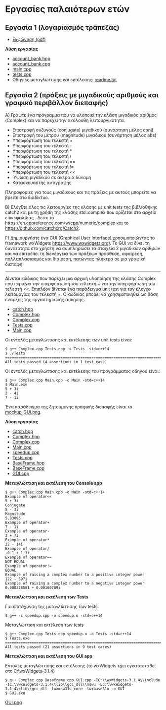 # Εργασίες παλαιότερων ετών

## Εργασία 1 (λογαριασμός τράπεζας)

* [Εκφώνηση (pdf)](./lab2020/exercise1/20200217_assignment1.pdf)

**Λύση εργασίας**

* [account_bank.hpp](./lab2020/exercise1_solution2/account_bank.hpp)
* [account_bank.cpp](./lab2020/exercise1_solution2/account_bank.cpp)
* [main.cpp](./lab2020/exercise1_solution2/main.cpp)
* [tests.cpp](./lab2020/exercise1_solution2/tests.cpp)
* Οδηγίες μεταγλώττισης και εκτέλεσης: [readme.txt](./lab2020/exercise1_solution2/readme.txt)

## Εργασία 2 (πράξεις με μιγαδικούς αριθμούς και γραφικό περιβάλλον διεπαφής)

Α) Γράψτε ένα πρόγραμμα που να υλοποιεί την κλάση μιγαδικός αριθμός (Complex) και να παρέχει την ακόλουθη λειτουργικότητα. 

* Επιστροφή συζυγούς (conjugate) μιγαδικού (συνάρτηση μέλος conj)
* Επιστροφή του μέτρου (magnitude) μιγαδικού (συνάρτηση μέλος abs)
* Yπερφόρτωση του τελεστή +  
* Υπερφόρτωση του τελεστή -
* Υπερφόρτωση του τελεστή *
* Υπερφόρτωση του τελεστή /
* Υπερφόρτωση του τελεστή ==
* Υπερφόρτωση του τελεστή !=
* Υπερφόρτωση του τελεστή << 
* Ύψωση μιγαδικού σε ακέραια δύναμη
* Κατασκευαστής αντιγραφής

Πληροφορίες για τους μιγαδικούς και τις πράξεις με αυτούς μπορείτε να βρείτε στο διαδίκτυο.

Β) Ελέγξτε όλες τις λειτουργίες της κλάσης με unit tests της βιβλιοθήκης catch2 και με τη χρήση της κλάσης std::complex που ορίζεται στο αρχείο επικεφαλίδας <complex>. Δείτε το <https://en.cppreference.com/w/cpp/numeric/complex> και το <https://github.com/catchorg/Catch2>.

Γ) Δημιουργήστε ένα GUI (Graphical User Interface) χρησιμοποιώντας το framework wxWidgets <https://www.wxwidgets.org/>. To GUI να δίνει τη δυνατότητα στο χρήστη να συμπληρώσει τα στοιχεία 2 μιγαδικών αριθμών και να επιτρέπει τη διενέργεια των πράξεων πρόσθεση, αφαίρεση, πολλαπλασιασμός και διαίρεση, πατώντας πλήκτρα σε μια γραφική διεπαφή. 

---

Δίνεται κώδικας που παρέχει μια αρχική υλοποίηση της κλάσης Complex που περιέχει την υπερφόρτωση του τελεστή + και την υπερφόρτωση του τελεστή <<.  Επιπλέον δίνεται ένα παράδειγμα unit test για τον έλεγχο λειτουργίας του τελεστή +. Ο κώδικας μπορεί να χρησιμοποιηθεί ως βάση έναρξης της εργαστηριακής άσκησης. 

* [catch.hpp](./lab2020-2021/lab2020f_ex2/catch.hpp)
* [Complex.hpp](./lab2020-2021/lab2020f_ex2/Complex.hpp)
* [Complex.cpp](./lab2020-2021/lab2020f_ex2/Complex.cpp)
* [Tests.cpp](./lab2020-2021/lab2020f_ex2/Tests.cpp)
* [Main.cpp](./lab2020-2021/lab2020f_ex2/Main.cpp)

Οι εντολές μεταγλώττισης και εκτέλεσης των unit tests είναι:


    $ g++ Complex.cpp Tests.cpp -o Tests -std=c++14
    $ ./Tests
    ===============================================================================
    All tests passed (4 assertions in 1 test case)

Οι εντολές μεταγλώττισης και εκτέλεσης του προγράμματος οδηγού είναι:

    $ g++ Complex.cpp Main.cpp -o Main -std=c++14 
    $ Main.exe
    5 + 3i
    2 - 4i
    7 - 1i

Ένα παράδειγμα της ζητούμενης γραφικής διεπαφής είναι το [mockup_GUI.png](./lab2020-2021/lab2020f_ex2_sol/mockup_GUI.png).

**Λύση εργασίας**

* [catch.hpp](./lab2020-2021/lab2020f_ex2_sol/catch.hpp)
* [Complex.hpp](./lab2020-2021/lab2020f_ex2_sol/Complex.hpp)
* [Complex.cpp](./lab2020-2021/lab2020f_ex2_sol/Complex.cpp)
* [Main.cpp](./lab2020-2021/lab2020f_ex2_sol/Main.cpp)
* [speedup.cpp](./lab2020-2021/lab2020f_ex2_sol/speedup.cpp)
* [Tests.cpp](./lab2020-2021/lab2020f_ex2_sol/Tests.cpp)
* [BaseFrame.hpp](./lab2020-2021/lab2020f_ex2_sol/BaseFrame.hpp)
* [BaseFrame.cpp](./lab2020-2021/lab2020f_ex2_sol/BaseFrame.cpp)
* [GUI.cpp](./lab2020-2021/lab2020f_ex2_sol/GUI.cpp)

**Μεταγλώττιση και εκτέλεση του Console app**

    $ g++ Complex.cpp Main.cpp -o Main -std=c++14
    Example of operator<<
    5 + 3i
    Conjugate
    5 - 3i
    Magnitude
    5.83095
    Example of operator+
    7 - 1i
    Example of operator-
    3 + 7i
    Example of operator*
    22 - 14i
    Example of operator/
    -0.1 + 1.3i
    Example of operator==
    NOT EQUAL
    Example of operator!=
    EQUAL
    Example of raising a complex number to a positive integer power
    122 - 597i
    Example of raising a complex number to a negative integer power
    0.000328581 + 0.00160789i

**Μεταγλώττιση και εκτέλεση των Tests**

Για επιτάχυνση της μεταγλώττισης των tests

    $ g++ -c speedup.cpp -o speedup.o -std=c++14

Μεταγλώττιση και εκτέλεση των tests

    $ g++ Complex.cpp Tests.cpp speedup.o -o Tests -std=c++14
    $ Tests.exe                                                     
    ===============================================================================
    All tests passed (21 assertions in 9 test cases)                               

**Μεταγλώττιση και εκτέλεση του GUI app**

Εντολές μεταγλώττισης και εκτέλεσης (το wxWidgets έχει εγκατασταθεί στο C:\wxWidgets-3.1.4)

    $ g++ Complex.cpp Baseframe.cpp GUI.cpp -IC:\\wxWidgets-3.1.4\\include -IC:\\wxWidgets-3.1.4\\lib\\gcc_dll\\mswu -LC:\\wxWidgets-3.1.4\\lib\\gcc_dll -lwxmsw31u_core -lwxbase31u -o GUI
    $ GUI.exe

[GUI.png](./lab2020-2021/lab2020f_ex2_sol/GUI.png)

